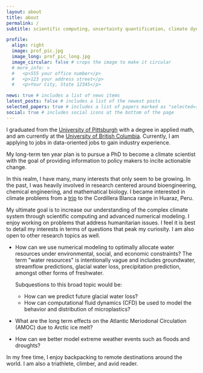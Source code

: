 ```yaml
---
layout: about
title: about
permalink: /
subtitle: scientific computing, uncertainty quantification, climate dynamics

profile:
  align: right
  image: prof_pic.jpg
  image_long: prof_pic_long.jpg
  image_circular: false # crops the image to make it circular
  # more_info: >
  #   <p>555 your office number</p>
  #   <p>123 your address street</p>
  #   <p>Your City, State 12345</p>

news: true # includes a list of news items
latest_posts: false # includes a list of the newest posts
selected_papers: true # includes a list of papers marked as "selected={true}"
social: true # includes social icons at the bottom of the page
---
```


I graduated from the [University of Pittsburgh][pitt] with a degree in applied math, and am currently at the [University of British Columbia][ubc]. Currently, I am applying to jobs in data-oriented jobs to gain industry experience. 




My long-term ten year plan is to pursue a PhD to become a climate scientist with the goal of providing information to policy makers to incite actionable change.

In this realm, I have many, many interests that only seem to be growing. In the past, I was heavily involved in research centered around bioengineering, chemical engineering, and mathematical biology. I became interested in climate problems from a [trip](https://akb75.github.io/2022/08/02/huaraz-info.html) to the Cordillera Blanca range in Huaraz, Peru.

My ultimate goal is to increase our understanding of the complex climate system through scientific computing and advanced numerical modeling. I enjoy working on problems that address humanitarian issues. I feel it is best to detail my interests in terms of questions that peak my curiosity. I am also open to other research topics as well.

- How can we use numerical modeling to optimally allocate water resources under environmental, social, and economic constraints?
  The term "water resources" is intentionally vague and includes groundwater, streamflow predictions, glacial water loss, precipitation prediction, amongst other forms of freshwater.

  Subquestions to this broad topic would be:

  - How can we predict future glacial water loss?
  - How can computational fluid dynamics (CFD) be used to model the behavior and distribution of microplastics?

- What are the long term effects on the Atlantic Meriodonal Circulation (AMOC) due to Arctic ice melt?

- How can we better model extreme weather events such as floods and droughts?

In my free time, I enjoy backpacking to remote destinations around the world. I am also a triathlete, climber, and avid reader.

[pitt]: https://www.pitt.edu/
[ubc]: https://www.ubc.ca/
